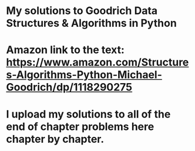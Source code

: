 # My solutions to Goodrich Data Structures & Algorithms in Python
# Amazon link to the text: https://www.amazon.com/Structures-Algorithms-Python-Michael-Goodrich/dp/1118290275

# I upload my solutions to all of the end of chapter problems here chapter by chapter.
